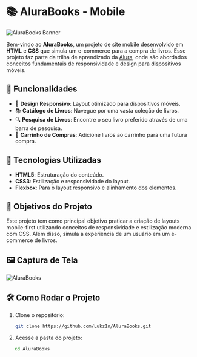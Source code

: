 # 📚 AluraBooks - Mobile

![AluraBooks Banner](https://via.placeholder.com/800x200.png?text=AluraBooks+-+Seu+E-commerce+de+Livros)

Bem-vindo ao **AluraBooks**, um projeto de site mobile desenvolvido em **HTML** e **CSS** que simula um e-commerce para a compra de livros. Esse projeto faz parte da trilha de aprendizado da [Alura](https://www.alura.com.br/), onde são abordados conceitos fundamentais de responsividade e design para dispositivos móveis.

## 🌟 Funcionalidades

- 📱 **Design Responsivo**: Layout otimizado para dispositivos móveis.
- 📚 **Catálogo de Livros**: Navegue por uma vasta coleção de livros.
- 🔍 **Pesquisa de Livros**: Encontre o seu livro preferido através de uma barra de pesquisa.
- 🛒 **Carrinho de Compras**: Adicione livros ao carrinho para uma futura compra.

## 🚀 Tecnologias Utilizadas

- **HTML5**: Estruturação do conteúdo.
- **CSS3**: Estilização e responsividade do layout.
- **Flexbox**: Para o layout responsivo e alinhamento dos elementos.

## 🎯 Objetivos do Projeto

Este projeto tem como principal objetivo praticar a criação de layouts mobile-first utilizando conceitos de responsividade e estilização moderna com CSS. Além disso, simula a experiência de um usuário em um e-commerce de livros.

## 🖼️ Captura de Tela

![AluraBooks](https://imgur.com/z9v54Bi)

## 🛠️ Como Rodar o Projeto

1. Clone o repositório:
   ```bash
   git clone https://github.com/Lukz1n/AluraBooks.git

2. Acesse a pasta do projeto:
```bash
   cd AluraBooks


